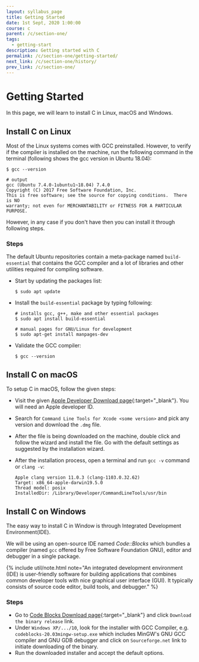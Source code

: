 ```yaml
---
layout: syllabus_page
title: Getting Started
date: 1st Sept, 2020 1:00:00
course: c
parent: /c/section-one/
tags:
  - getting-start
description: Getting started with C
permalink: /c/section-one/getting-started/
next_link: /c/section-one/history/
prev_link: /c/section-one/
---
```


# Getting Started

In this page, we will learn to install C in Linux, macOS and Windows.

## Install C on Linux

Most of the Linux systems comes with GCC preinstalled. However, to verify if the compiler is installed on the machine, run the following command in the terminal (following shows the gcc version in Ubuntu 18.04):

```shell
$ gcc --version

# output
gcc (Ubuntu 7.4.0-1ubuntu1~18.04) 7.4.0
Copyright (C) 2017 Free Software Foundation, Inc.
This is free software; see the source for copying conditions.  There is NO
warranty; not even for MERCHANTABILITY or FITNESS FOR A PARTICULAR PURPOSE.
```

However, in any case if you don't have then you can install it through following steps.

### Steps

The default Ubuntu repositories contain a meta-package named `build-essential` that contains the GCC compiler and a lot of libraries and other utilities required for compiling software.

- Start by updating the packages list:

  ```shell
  $ sudo apt update
  ```

- Install the `build-essential` package by typing following:

  ```shell
  # installs gcc, g++, make and other essential packages
  $ sudo apt install build-essential

  # manual pages for GNU/Linux for development
  $ sudo apt-get install manpages-dev
  ```

- Validate the GCC compiler:

  ```shell
  $ gcc --version
  ```

## Install C on macOS

To setup C in macOS, follow the given steps:

- Visit the given [Apple Developer Download page](https://developer.apple.com/downloads/index.action){:target="_blank"}. You will need an Apple developer ID.

- Search for `Command Line Tools for Xcode <some version>` and pick any version and download the `.dmg` file.

- After the file is being downloaded on the machine, double click and follow the wizard and install the file. Go with the default settings as suggested by the installation wizard.

- After the installation process, open a terminal and run `gcc -v` command or `clang -v`:

  ```shell
  Apple clang version 11.0.3 (clang-1103.0.32.62)
  Target: x86_64-apple-darwin19.5.0
  Thread model: posix
  InstalledDir: /Library/Developer/CommandLineTools/usr/bin
  ```

## Install C on Windows

The easy way to install C in Window is through Integrated Development Environment(IDE).

We will be using an open-source IDE named _Code::Blocks_ which bundles a compiler (named `gcc` offered by Free Software Foundation GNU), editor and debugger in a single package.

{% include util/note.html
    note="An integrated development environment (IDE) is user-friendly software for building applications that combines common developer tools with nice graphical user interface (GUI). It typically consists of source code editor, build tools, and debugger."
%}

### Steps

- Go to [Code Blocks Download page](http://www.codeblocks.org/downloads){:target="_blank"} and click `Download the binary release` link.
- Under `Windows XP/.../10`, look for the installer with GCC Compiler, e.g. `codeblocks-20.03mingw-setup.exe` which includes MinGW's GNU GCC compiler and GNU GDB debugger and click on `Sourceforge.net` link to initiate downloading of the binary.
- Run the downloaded installer and accept the default options.
